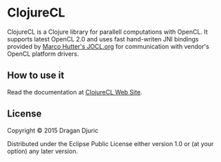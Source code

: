 # ClojureCL

ClojureCL is a Clojure library for parallell computations with OpenCL. It supports latest OpenCL 2.0 and uses fast hand-writen JNI
bindings provided by [Marco Hutter's JOCL.org](http://www.jocl.org) for communication with vendor's OpenCL platform
drivers.


## How to use it

Read the documentation at [ClojureCL Web Site](http://clojurecl.uncomplicate.org).

## License

Copyright © 2015 Dragan Djuric

Distributed under the Eclipse Public License either version 1.0 or (at your option) any later version.
